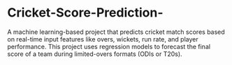 # Cricket-Score-Prediction-
A machine learning-based project that predicts cricket match scores based on real-time input features like overs, wickets, run rate, and player performance. This project uses regression models to forecast the final score of a team during limited-overs formats (ODIs or T20s).
